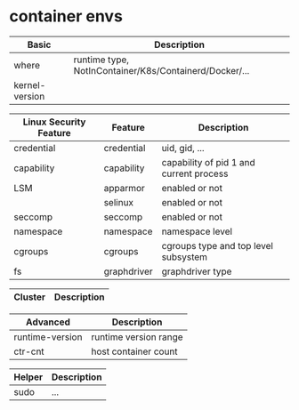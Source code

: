 # container envs

| Basic          | Description                                            |
|----------------|--------------------------------------------------------|
| where          | runtime type, NotInContainer/K8s/Containerd/Docker/... |
| kernel-version |

| Linux Security Feature | Feature     | Description                             |
|------------------------|-------------|-----------------------------------------|
| credential             | credential  | uid, gid, ...                           |
| capability             | capability  | capability of pid 1 and current process |
| LSM                    | apparmor    | enabled or not                          |
|                        | selinux     | enabled or not                          |
| seccomp                | seccomp     | enabled or not                          |
| namespace              | namespace   | namespace level                         |
| cgroups                | cgroups     | cgroups type and top level subsystem    |
| fs                     | graphdriver | graphdriver type                        |

| Cluster | Description |
|---------|-------------|

| Advanced        | Description           |
|-----------------|-----------------------|
| runtime-version | runtime version range |
| ctr-cnt         | host container count  |

| Helper | Description |
|--------|-------------|
| sudo   | ...         |
